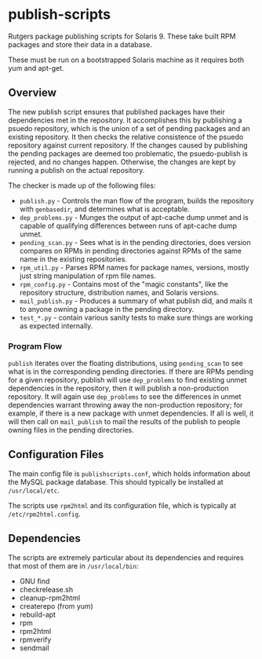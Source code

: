 publish-scripts
===============
Rutgers package publishing scripts for Solaris 9. These take built RPM packages
and store their data in a database.

These must be run on a bootstrapped Solaris machine as it requires both yum and
apt-get.

Overview
--------
The new publish script ensures that published packages have their dependencies
met in the repository.  It accomplishes this by publishing a psuedo repository,
which is the union of a set of pending packages and an existing repository. It
then checks the relative consistence of the psuedo repository against current
repository.  If the changes caused by publishing the pending packages are deemed
too problematic, the psuedo-publish is rejected, and no changes happen.
Otherwise, the changes are kept by running a publish on the actual repository.

The checker is made up of the following files:

- `publish.py` - Controls the man flow of the program, builds the repository
  with `genbasedir`, and determines what is acceptable.
- `dep_problems.py` - Munges the output of apt-cache dump unmet and is capable
  of qualifying differences between runs of apt-cache dump unmet.
- `pending_scan.py` - Sees what is in the pending directories, does version
  compares on RPMs in pending directories against RPMs of the same name in the
  existing repositories.
- `rpm_util.py` - Parses RPM names for package names, versions, mostly just
  string manipulation of rpm file names.
- `rpm_config.py` - Contains most of the "magic constants", like the repository
  structure, distribution names, and Solaris versions.
- `mail_publish.py` - Produces a summary of what publish did, and mails it to
  anyone owning a package in the pending directory.
- `test_*.py` - contain various sanity tests to make sure things are working as
  expected internally.

### Program Flow
`publish` iterates over the floating distributions, using `pending_scan` to see
what is in the corresponding pending directories.  If there are RPMs pending for
a given repository, publish will use `dep_problems` to find existing unmet
dependencies in the repository, then it will publish a non-production
repository.  It will again use `dep_problems` to see the differences in unmet
dependencies warrant throwing away the non-production repository; for example,
if there is a new package with unmet dependencies.  If all is well, it will then
call on `mail_publish` to mail the results of the publish to people owning files
in the pending directories.

Configuration Files
-------------------
The main config file is `publishscripts.conf`, which holds information about the
MySQL package database. This should typically be installed at `/usr/local/etc`.

The scripts use `rpm2html` and its configuration file, which is typically at
`/etc/rpm2html.config`.

Dependencies
------------
The scripts are extremely particular about its dependencies and requires that
most of them are in `/usr/local/bin`:

- GNU find
- checkrelease.sh
- cleanup-rpm2html
- createrepo (from yum)
- rebuild-apt
- rpm
- rpm2html
- rpmverify
- sendmail

